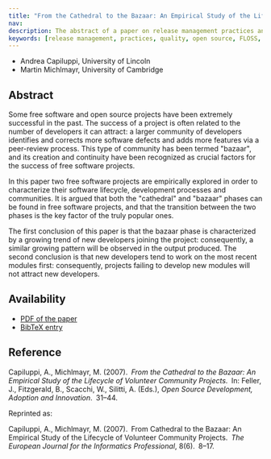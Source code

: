 ```yaml
---
title: "From the Cathedral to the Bazaar: An Empirical Study of the Lifecycle of Volunteer Community Projects"
nav:
description: The abstract of a paper on release management practices and problems in free software projects
keywords: [release management, practices, quality, open source, FLOSS, quality improvement]
---
```


<ul class = "author">
<li><span class = "author">Andrea Capiluppi,</span>
    <span class = "affiliation">University of Lincoln</span></li>
<li><span class = "author">Martin Michlmayr,</span>
    <span class = "affiliation">University of Cambridge</span></li>
</ul>

<h2>Abstract</h2>

Some free software and open source projects have been extremely successful
in the past.  The success of a project is often related to the number of
developers it can attract: a larger community of developers identifies and
corrects more software defects and adds more features via a peer-review
process.  This type of community has been termed &quot;bazaar&quot;, and
its creation and continuity have been recognized as crucial factors for the
success of free software projects.

In this paper two free software projects are empirically explored in order
to characterize their software lifecycle, development processes and
communities.  It is argued that both the &quot;cathedral&quot; and
&quot;bazaar&quot; phases can be found in free software projects, and that
the transition between the two phases is the key factor of the truly
popular ones.

The first conclusion of this paper is that the bazaar phase is
characterized by a growing trend of new developers joining the project:
consequently, a similar growing pattern will be observed in the output
produced.  The second conclusion is that new developers tend to work on the
most recent modules first: consequently, projects failing to develop new
modules will not attract new developers.

<h2>Availability</h2>

<ul>

<li><a href = "../capiluppi_michlmayr-cathedral_to_bazaar.pdf">PDF of the paper</a></li>

<li><a href = "../capiluppi_michlmayr-cathedral_to_bazaar.bib">BibTeX entry</a></li>

</ul>

<h2>Reference</h2>

Capiluppi, A., Michlmayr, M. (2007).&ensp;<i>From the Cathedral to the
Bazaar: An Empirical Study of the Lifecycle of Volunteer Community
Projects.</i>&ensp;In: Feller, J., Fitzgerald, B., Scacchi, W., Silitti, A.
(Eds.), <i>Open Source Development, Adoption and
Innovation</i>.&ensp;31&ndash;44.

Reprinted as:

Capiluppi, A., Michlmayr, M. (2007).&ensp;From Cathedral to the Bazaar: An
Empirical Study of the Lifecycle of Volunteer Community
Projects.&ensp;<i>The European Journal for the Informatics
Professional</i>, 8(6).&ensp;8&ndash;17.

